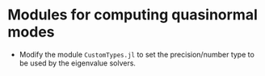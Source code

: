 # Modules for computing quasinormal modes

* Modify the module `CustomTypes.jl` to set the precision/number type to be
used by the eigenvalue solvers.
